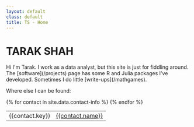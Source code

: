 ```yaml
---
layout: default
class: default
title: TS - Home
---
```


<h1>TARAK SHAH</h1> Hi I'm Tarak. I work as a data analyst, but this site is
just for fiddling around. The [software](/projects) page has some R and Julia
packages I've developed. Sometimes I do little [write-ups](/mathgames).

Where else I can be found:

<table class = "contact-info">
{% for contact in site.data.contact-info %}
<tr>
	<td class = "contact-type">{{contact.key}}</td>
	<td class = "contact-name"><a href = "{{contact.link}}">{{contact.name}}</a></td>
</tr>	
{% endfor %}
</table>
